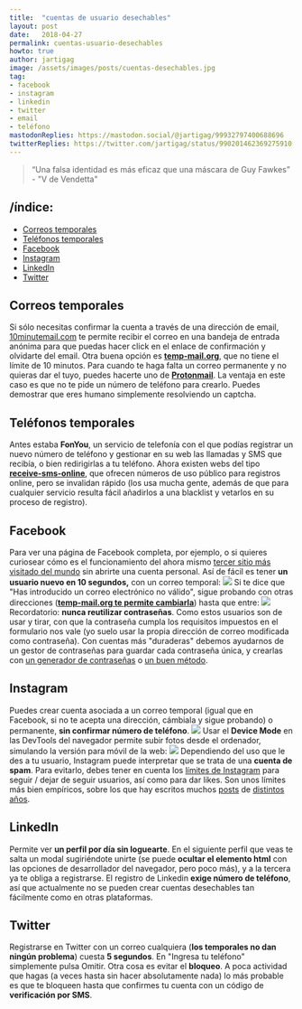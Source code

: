 ```yaml
---
title:  "cuentas de usuario desechables"
layout: post
date:   2018-04-27
permalink: cuentas-usuario-desechables
howto: true
author: jartigag
image: /assets/images/posts/cuentas-desechables.jpg
tag:
- facebook
- instagram
- linkedin
- twitter
- email
- teléfono
mastodonReplies: https://mastodon.social/@jartigag/99932797400688696
twitterReplies: https://twitter.com/jartigag/status/990201462369275910
---
```


> “Una falsa identidad es más eficaz que una máscara de Guy Fawkes” - "V de Vendetta"

## /índice:
- [Correos temporales](#correos-temporales)
- [Teléfonos temporales](#teléfonos-temporales)
- [Facebook](#facebook)
- [Instagram](#instagram)
- [LinkedIn](#linkedin)
- [Twitter](#twitter)

## Correos temporales

Si sólo necesitas confirmar la cuenta a través de una dirección de email, [10minutemail.com](https://10minutemail.com) te permite recibir el correo
en una bandeja de entrada anónima para que puedas hacer click en el enlace de confirmación y olvidarte del email. Otra buena opción es
[**temp-mail.org**](https://temp-mail.org/es), que no tiene el límite de 10 minutos.  Para cuando te haga falta un correo permanente y no quieras dar
el tuyo, puedes hacerte uno de [**Protonmail**](https://protonmail.com). La ventaja en este caso es que no te pide un número de teléfono para
crearlo. Puedes demostrar que eres humano simplemente resolviendo un captcha.

## Teléfonos temporales

Antes estaba **FonYou**, un servicio de telefonía con el que podías registrar un nuevo número de teléfono y gestionar en su web las llamadas y SMS
que recibía, o bien redirigirlas a tu teléfono.  Ahora existen webs del tipo [**receive-sms-online**](http://receive-sms-online.com/), que ofrecen
números de uso público para registros online, pero se invalidan rápido (los usa mucha gente, además de que para cualquier servicio resulta fácil
añadirlos a una blacklist y vetarlos en su proceso de registro).

## Facebook

Para ver una página de Facebook completa, por ejemplo, o si quieres curiosear cómo es el funcionamiento del ahora mismo [tercer sitio más visitado
del mundo](https://www.alexa.com/topsites) sin abrirte una cuenta personal.  Así de fácil es tener **un usuario nuevo en 10 segundos,** con un correo
temporal:  ![]({{site.baseurl}}/assets/images/posts/fb_reg1.png) Si te dice que "Has introducido un correo electrónico no válido", sigue probando con
otras direcciones ([**temp-mail.org te permite cambiarla**](https://temp-mail.org/es/option/change/)) hasta que entre:
![]({{site.baseurl}}/assets/images/posts/fb_reg2.png) Recordatorio: **nunca reutilizar contraseñas**. Como estos usuarios son de usar y tirar, con
que la contraseña cumpla los requisitos impuestos en el formulario nos vale (yo suelo usar la propia dirección de correo modificada como contraseña).
Con cuentas más "duraderas" debemos ayudarnos de un gestor de contraseñas para guardar cada contraseña única, y crearlas con [un generador de
contraseñas](https://jartigag.github.io/PassGen) o [un buen método](https://www.schneier.com/blog/archives/2014/03/choosing_secure_1.html).

## Instagram

Puedes crear cuenta asociada a un correo temporal (igual que en Facebook, si no te acepta una dirección, cámbiala y sigue probando) o permanente,
**sin confirmar número de teléfono**.  ![]({{site.baseurl}}/assets/images/posts/ig_reg1.png) Usar el **Device Mode** en las DevTools del navegador
permite subir fotos desde el ordenador, simulando la versión para móvil de la web: ![]({{site.baseurl}}/assets/images/posts/ig_reg2.png) Dependiendo
del uso que le des a tu usuario, Instagram puede interpretar que se trata de una **cuenta de spam**. Para evitarlo, debes tener en cuenta los
[límites de Instagram](https://www.quora.com/What-are-the-limits-of-follow-and-unfollow-on-instagram-per-hour) para seguir / dejar de seguir
usuarios, así como para dar likes. Son unos límites más bien empíricos, sobre los que hay escritos muchos
[posts](https://elfsight.com/blog/2016/12/instagram-restrictions-limits-likes-followers-comments/) de
[distintos](https://www.androidtipster.com/instagram-follow-limit-per-day/) [años](https://www.androidtipster.com/instagram-limits/).

## LinkedIn

Permite ver **un perfil por día sin loguearte**. En el siguiente perfil que veas te salta un modal sugiriéndote unirte (se puede **ocultar el
elemento html** con las opciones de desarrollador del navegador, pero poco más), y a la tercera ya te obliga a registrarse. El registro de Linkedin
**exige número de teléfono**, así que actualmente no se pueden crear cuentas desechables tan fácilmente como en otras plataformas.

## Twitter

Registrarse en Twitter con un correo cualquiera (**los temporales no dan ningún problema**) cuesta **5 segundos**. En "Ingresa tu teléfono"
simplemente pulsa Omitir.  Otra cosa es evitar el **bloqueo**. A poca actividad que hagas (a veces hasta sin hacer absolutamente nada) lo más
probable es que te bloqueen hasta que confirmes tu cuenta con un código de **verificación por SMS**.
